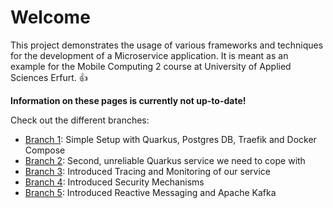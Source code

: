 # Welcome

This project demonstrates the usage of various frameworks and techniques for the development 
of a Microservice application. It is meant as an example for the Mobile Computing 2 course 
at University of Applied Sciences Erfurt. :thumbsup:

**Information on these pages is currently not up-to-date!**

Check out the different branches:

- [Branch 1](https://gitlab.com/steffen.avemarg/quarkus-traefik-docker-compose/-/tree/version_01_quarkus): Simple Setup with Quarkus, Postgres DB, Traefik and Docker Compose 
- [Branch 2](https://gitlab.com/steffen.avemarg/quarkus-traefik-docker-compose/-/tree/version_02_resilience): Second, unreliable Quarkus service we need to cope with
- [Branch 3](https://gitlab.com/steffen.avemarg/quarkus-traefik-docker-compose/-/tree/version_03_tracing_monitoring): Introduced Tracing and Monitoring of our service
- [Branch 4](https://gitlab.com/steffen.avemarg/quarkus-traefik-docker-compose/-/tree/version_04_security): Introduced Security Mechanisms
- [Branch 5](https://gitlab.com/steffen.avemarg/quarkus-traefik-docker-compose/-/tree/version_05_messaging): Introduced Reactive Messaging and Apache Kafka